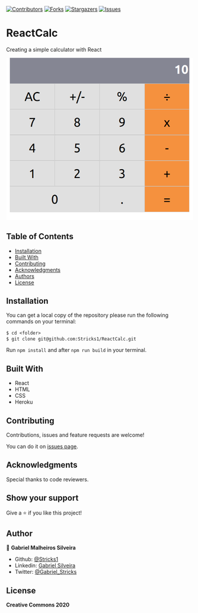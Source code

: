 [![Contributors][contributors-shield]][contributors-url]
[![Forks][forks-shield]][forks-url]
[![Stargazers][stars-shield]][stars-url]
[![Issues][issues-shield]][issues-url]

# ReactCalc

Creating a simple calculator with React

![screenshot](./src/calculator.png)


## Table of Contents

* [Installation](#installation)
* [Built With](#built-with)
* [Contributing](#contributing)
* [Acknowledgments](#acknowledgments)
* [Authors](#author)
* [License](#license)


## Installation

You can get a local copy of the repository please run the following commands on your terminal:
```
$ cd <folder>
$ git clone git@github.com:Stricks1/ReactCalc.git
```

Run `npm install` and after `npm run build` in your terminal.

## Built With
- React
- HTML
- CSS
- Heroku

## Contributing

Contributions, issues and feature requests are welcome!

You can do it on [issues page](issues/).

## Acknowledgments

Special thanks to code reviewers.

## Show your support

Give a ⭐️ if you like this project!

## Author

👤 **Gabriel Malheiros Silveira**

- Github: [@Stricks1](https://github.com/Stricks1)
- Linkedin: [Gabriel Silveira](https://linkedin.com/in/gabriel-malheiros-silveira/)
- Twitter: [@Gabriel_Stricks](https://twitter.com/Gabriel_Stricks)

## License

<strong>Creative Commons 2020</strong>

<!-- MARKDOWN LINKS & IMAGES -->

[contributors-shield]: https://img.shields.io/github/contributors/stricks1/ReactCalc.svg?style=flat-square
[contributors-url]: https://github.com/stricks1/ReactCalc/graphs/contributors
[forks-shield]: https://img.shields.io/github/forks/stricks1/ReactCalc.svg?style=flat-square
[forks-url]: https://github.com/stricks1/ReactCalc/network/members
[stars-shield]: https://img.shields.io/github/stars/stricks1/ReactCalc.svg?style=flat-square
[stars-url]: https://github.com/stricks1/ReactCalc/stargazers
[issues-shield]: https://img.shields.io/github/issues/stricks1/ReactCalc.svg?style=flat-square
[issues-url]: https://github.com/stricks1/ReactCalc/issues
